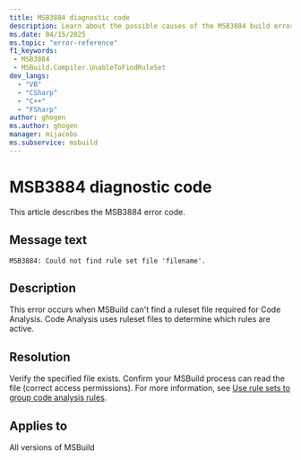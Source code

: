 ```yaml
---
title: MSB3884 diagnostic code
description: Learn about the possible causes of the MSB3884 build error and get troubleshooting tips.
ms.date: 04/15/2025
ms.topic: "error-reference"
f1_keywords:
 - MSB3884
 - MSBuild.Compiler.UnableToFindRuleSet
dev_langs:
  - "VB"
  - "CSharp"
  - "C++"
  - "FSharp"
author: ghogen
ms.author: ghogen
manager: mijacobs
ms.subservice: msbuild
---
```

# MSB3884 diagnostic code

<!-- :::ErrorDefinitionDescription::: -->
<!-- :::editable-content name="introDescription"::: -->
This article describes the MSB3884 error code.
<!-- :::editable-content-end::: -->

## Message text

`MSB3884: Could not find rule set file 'filename'.`

## Description

This error occurs when MSBuild can't find a ruleset file required for Code Analysis. Code Analysis uses ruleset files to determine which rules are active.

## Resolution

Verify the specified file exists. Confirm your MSBuild process can read the file (correct access permissions). For more information, see [Use rule sets to group code analysis rules](../../code-quality/using-rule-sets-to-group-code-analysis-rules.md).

## Applies to

All versions of MSBuild
